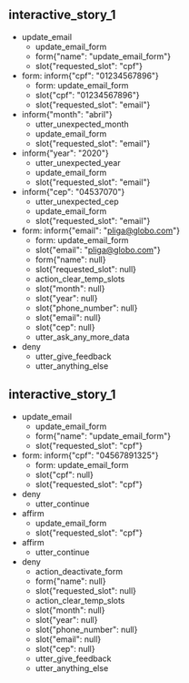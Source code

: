 
## interactive_story_1
* update_email
    - update_email_form
    - form{"name": "update_email_form"}
    - slot{"requested_slot": "cpf"}
* form: inform{"cpf": "01234567896"}
    - form: update_email_form
    - slot{"cpf": "01234567896"}
    - slot{"requested_slot": "email"}
* inform{"month": "abril"}
    - utter_unexpected_month
    - update_email_form
    - slot{"requested_slot": "email"}
* inform{"year": "2020"}
    - utter_unexpected_year
    - update_email_form
    - slot{"requested_slot": "email"}
* inform{"cep": "04537070"}
    - utter_unexpected_cep
    - update_email_form
    - slot{"requested_slot": "email"}
* form: inform{"email": "pliga@globo.com"}
    - form: update_email_form
    - slot{"email": "pliga@globo.com"}
    - form{"name": null}
    - slot{"requested_slot": null}
    - action_clear_temp_slots
    - slot{"month": null}
    - slot{"year": null}
    - slot{"phone_number": null}
    - slot{"email": null}
    - slot{"cep": null}
    - utter_ask_any_more_data
* deny
    - utter_give_feedback
    - utter_anything_else

## interactive_story_1
* update_email
    - update_email_form
    - form{"name": "update_email_form"}
    - slot{"requested_slot": "cpf"}
* form: inform{"cpf": "04567891325"}
    - form: update_email_form
    - slot{"cpf": null}
    - slot{"requested_slot": "cpf"}
* deny
    - utter_continue
* affirm
    - update_email_form
    - slot{"requested_slot": "cpf"}
* affirm
    - utter_continue
* deny
    - action_deactivate_form
    - form{"name": null}
    - slot{"requested_slot": null}
    - action_clear_temp_slots
    - slot{"month": null}
    - slot{"year": null}
    - slot{"phone_number": null}
    - slot{"email": null}
    - slot{"cep": null}
    - utter_give_feedback
    - utter_anything_else
